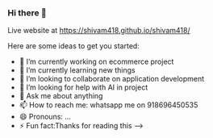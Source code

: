 ### Hi there 👋


Live website at <https://shivam418.github.io/shivam418/>

Here are some ideas to get you started:

- 🔭 I’m currently working on ecommerce project 
- 🌱 I’m currently learning new things 
- 👯 I’m looking to collaborate on application development 
- 🤔 I’m looking for help with AI in project 
- 💬 Ask me about anything 
- 📫 How to reach me: whatsapp me on 918696450535
- 😄 Pronouns: ...
- ⚡ Fun fact:Thanks for reading this
-->
